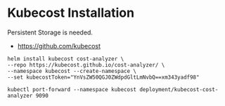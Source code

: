 # Kubecost Installation

Persistent Storage is needed.

- <https://github.com/kubecost>

```shell
helm install kubecost cost-analyzer \
--repo https://kubecost.github.io/cost-analyzer/ \
--namespace kubecost --create-namespace \
--set kubecostToken="YnVsZW50QGJ0ZWdpdGltLmNvbQ==xm343yadf98"
```

```shell
kubectl port-forward --namespace kubecost deployment/kubecost-cost-analyzer 9090
```
